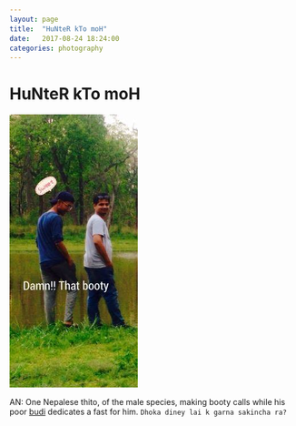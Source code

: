 ```yaml
---
layout: page
title:  "HuNteR kTo moH"
date:   2017-08-24 18:24:00
categories: photography
---
```


# HuNteR kTo moH
[![Img: Look at that booty](https://raw.githubusercontent.com/praneshdhunjushrestha/praneshdhunjushrestha.github.io/master/images/21106007_688714254667562_5556034826609856743_n.jpg "src. Anu Kadel")](https://www.facebook.com/siddhantrimal/posts/1561643900568788?comment_id=1561948017205043&comment_tracking=%7B%22tn%22%3A%22R%22%7D)

AN:
One Nepalese thito, of the male species, making booty calls while his poor [budi](/photography/2017/08/24/teej-special.html) dedicates a fast for him. 
`Dhoka diney lai k garna sakincha ra?`
